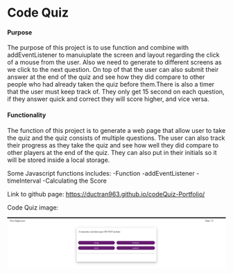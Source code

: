 # Code Quiz

#### Purpose

The purpose of this project is to use function and combine with addEventListener to manuiuplate the screen and layout regarding the click of a mouse from the user. Also we need to generate to different screens as we click to the next question. On top of that the user can also submit their answer at the end of the quiz and see how they did compare to other people who had already taken the quiz before them.There is also a timer that the user must keep track of. They only get 15 second on each question, if they answer quick and correct they will score higher, and vice versa.

#### Functionality

The function of this project is to generate a web page that allow user to take the quiz and the quiz consists of multiple questions. The user can also track their progress as they take the quiz and see how well they did compare to other players at the end of the quiz. They can also put in their initials so it will be stored inside a local storage.

Some Javascript functions includes:
-Function
-addEventListener
-timeInterval
-Calculating the Score

Link to github page: https://ductran963.github.io/codeQuiz-Portfolio/

Code Quiz image:

![image info](./assets/images/Untitled.png)

